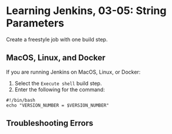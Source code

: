 # Learning Jenkins, 03-05: String Parameters
Create a freestyle job with one build step.

## MacOS, Linux, and Docker
If you are running Jenkins on MacOS, Linux, or Docker:

1. Select the `Execute shell` build step.
2. Enter the following for the command:
```
#!/bin/bash
echo "VERSION_NUMBER = $VERSION_NUMBER"
```

## Troubleshooting Errors

